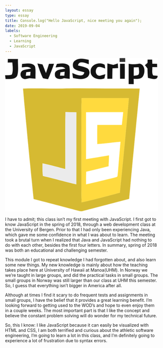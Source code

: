 ```yaml
---
layout: essay
type: essay
title: Console.log("Hello JavaScript, nice meeting you again");
date: 2019-09-04
labels:
  - Software Engineering
  - Learning
  - JavaScript
---
```


<img class="ui tiny left floated image" src="../images/js.png">

I have to admit; this class isn’t my first meeting with JavaScript. I first got to know JavaScript in the spring of 2018, through a web development class at the University of Bergen. Prior to that I had only been experiencing Java, which gave me some confidence in what I was about to learn. The meeting took a brutal turn when I realized that Java and JavaScript had nothing to do with each other, besides the first four letters. In summary, spring of 2018 was both an educational and challenging semester. 

This module I got to repeat knowledge I had forgotten about, and also learn some new things. My new knowledge is mainly about how the teaching takes place here at University of Hawaii at Manoa(UHM). In Norway we we’re taught in large groups, and did the practical tasks in small groups. The small groups in Norway was still larger than our class at UHM this semester. So, I guess that everything isn’t bigger in America after all.

Although at times I find it scary to do frequent tests and assignments in small groups, I have the belief that it provides a great learning benefit. I’m looking forward to getting used to the WOD’s and hope to even enjoy them in a couple weeks. The most important part is that I like the concept and believe the constant problem solving will do wonder for my technical future. 

So, this I know: I like JavaScript because it can easily be visualized with HTML and CSS, I am both terrified and curious about the athletic software engineering, I’m going to learn a lot in this class, and I’m definitely going to experience a lot of frustration due to syntax errors. 



